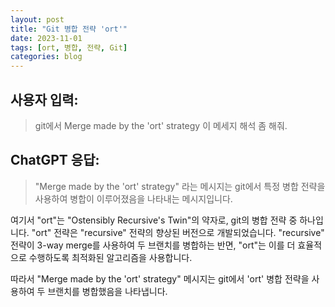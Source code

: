 ```yaml
---
layout: post
title: "Git 병합 전략 'ort'"
date: 2023-11-01
tags: [ort, 병합, 전략, Git]
categories: blog
---
```


## 사용자 입력:
> git에서 Merge made by the 'ort' strategy 이 메세지 해석 좀 해줘.

## ChatGPT 응답:
> "Merge made by the 'ort' strategy" 라는 메시지는 git에서 특정 병합 전략을 사용하여 병합이 이루어졌음을 나타내는 메시지입니다.

여기서 "ort"는 "Ostensibly Recursive's Twin"의 약자로, git의 병합 전략 중 하나입니다. "ort" 전략은 "recursive" 전략의 향상된 버전으로 개발되었습니다. "recursive" 전략이 3-way merge를 사용하여 두 브랜치를 병합하는 반면, "ort"는 이를 더 효율적으로 수행하도록 최적화된 알고리즘을 사용합니다.

따라서 "Merge made by the 'ort' strategy" 메시지는 git에서 'ort' 병합 전략을 사용하여 두 브랜치를 병합했음을 나타냅니다.

